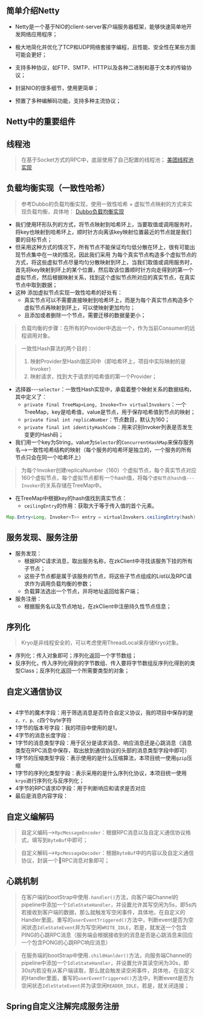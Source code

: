## 简单介绍Netty

* Netty是一个基于NIO的client-server客户端服务器框架，能够快速简单地开发网络应用程序；
* 极大地简化并优化了TCP和UDP网络套接字编程，且性能、安全性在某些方面可能会更好；
* 支持多种协议，如FTP、SMTP、HTTP以及各种二进制和基于文本的传输协议；

* 封装NIO的很多细节，使用更简单；
* 预置了多种编解码功能，支持多种主流协议；
## Netty中的重要组件
## 线程池
> 在基于Socket方式的RPC中，底层使用了自己配置的线程池；
> [美团线程池实现](https://tech.meituan.com/2020/04/02/java-pooling-pratice-in-meituan.html)

## 负载均衡实现（一致性哈希）
> 参考Dubbo的负载均衡实现，使用一致性哈希 + 虚拟节点映射的方式来实现负载均衡，具体地：
> [Dubbo负载均衡实现](https://cn.dubbo.apache.org/zh-cn/blog/2019/05/01/dubbo-%e4%b8%80%e8%87%b4%e6%80%a7hash%e8%b4%9f%e8%bd%bd%e5%9d%87%e8%a1%a1%e5%ae%9e%e7%8e%b0%e5%89%96%e6%9e%90/)

* 我们使用环形队列的方式，将节点映射到哈希环上，当要取值或调用服务时，将key也映射到哈希环上，顺时针方向离该key映射位置最近的节点就是我们要的目标节点；
* 但采用这种方式的情况下，所有节点不能保证均匀低分散在环上，很有可能出现节点集中在一块的情况，因此我们采用 为每个真实节点构造多个虚拟节点的方式，将这些虚拟节点尽量均匀分散映射到环上，当我们取值或调用服务时，首先将key映射到环上的某个位置，然后取该位置顺时针方向走得到的第一个虚拟节点，然后根据映射关系，找到这个虚拟节点所对应的真实节点，在真实节点中取到数据；
* 这种 添加虚拟节点实现一致性哈希的好处有：
	* 真实节点可以不需要直接映射到哈希环上，而是为每个真实节点构造多个虚拟节点再映射到环上，可以使映射更加均匀；
	* 且添加或者删除一个节点，需要迁移的数据量更小；

> 负载均衡的步骤：在所有的Provider中选出一个，作为当前Consumer的远程调用对象。

> 一致性Hash算法的两个目的：
>  1. 映射Provider至Hash值区间中（即哈希环上，项目中实际映射的是Invoker）
>  2. 映射请求，找到大于请求的哈希值的第一个Provider；


* 选择器---`selector`：一致性Hash实现中，承载着整个映射关系的数据结构，其中定义了：
	* `private final TreeMap<Long, Invoke<T>> virtualInvokers`：一个TreeMap，key是哈希值，value是节点，用于保存哈希值到节点的映射；
	* `private final int replicaNumber`：节点数目，默认为160；
	* `private final int identityHashCode`：用来识别Invoker列表是否发生变更的Hash码；
* 我们用一个key为String，value为`Selector`的`ConcurrentHashMap`来保存服务名-->一致性哈希结构的映射（每个服务的哈希环是独立的，一个服务的所有节点只会在同一个哈希环上）
> 为每个Invoker创建replicaNumber（160）个虚拟节点，每个真实节点对应160个虚拟节点，每个虚拟节点都有一个hash值，将每个`虚拟节点hash值---Invoker`的关系存储在TreeMap中。
* 在TreeMap中根据key的hash值找到真实节点：
	* `ceilingEntry`的作用：获取大于等于传入值的首个元素。
```java
Map.Entry<Long, Invoker<T>> entry = virtualInvokers.ceilingEntry(hash);
```

## 服务发现、服务注册
* 服务发现：
	* 根据RPC请求消息，取出服务名称，在zkClient中寻找该服务下挂的所有子节点；
	* 这些子节点都是属于该服务的节点，将这些子节点组成的List以及RPC请求作为调用负载均衡的参数；
	* 负载算法选出一个节点，并将地址返回给客户端；
* 服务注册：
	* 根据服务名以及节点地址，在zkClient中注册持久性节点信息；

## 序列化
> Kryo是非线程安全的，可以考虑使用ThreadLocal来存储Kryo对象。

* 序列化：传入对象即可；序列化返回一个字节数组；
* 反序列化，传入序列化得到的字节数组、传入要将字节数组反序列化得到的类型Class；反序列化返回一个所需要类型的对象；

## 自定义通信协议
```java

```

* 4字节的魔术字段：用于筛选消息是否符合自定义协议，我的项目中保存的是`z、r、p、c`四个byte字符
* 1字节的版本号字段：我的项目中使用的是1，
* 4字节的消息长度字段：
* 1字节的消息类型字段：用于区分是请求消息、响应消息还是心跳消息（消息类型在RPC消息中保存，取出放到通信协议的头部的消息类型字段中即可）
* 1字节的压缩类型字段：表示使用的是什么压缩算法，本项目统一使用`gzip`压缩
* 1字节的序列化类型字段：表示采用的是什么序列化协议，本项目统一使用`kryo`进行序列化与反序列化；
* 4字节的RPC请求ID字段：用于判断响应和请求是否对应
* 最后是消息内容字段：
## 自定义编解码

> 自定义编码-->`RpcMessageEncoder`：根据RPC消息以及自定义通信协议格式，填写到`ByteBuf`中即可；


> 自定义解码-->`RpcMessageDecoder`：根据`ByteBuf`中的内容以及自定义通信协议，封装一个RPC消息对象即可；




## 心跳机制
> 在客户端的bootStrap中使用`.handler()`方法，向客户端Channel的pipeline中添加一个`IdleStateHandler`，并设置允许其写空闲为5s，即5s内若接收到客户端的数据，那么就触发写空闲事件，具体地，在自定义的Handler里面，重写的`userEventTriggered()`方法中，判断event是否为空闲状态`IdleStateEvent`并为写空闲`WRITE_IDLE`，若是，就发送一个包含PING的心跳RPC消息（服务端会根据接收到的消息是否是心跳消息来回应一个包含PONG的心跳RPC响应消息）


> 在服务端的bootStrap中使用`.childHanlder()`方法，向服务端Channel的pipeline中添加一个`IdleStateHandler`，并设置允许其读空闲为30s，即30s内若没有从客户端读取，那么就会触发读空闲事件，具体地，在自定义的Handler里面，重写的`userEventTriggered()`方法中，判断event是否为空闲状态`IdleStateEvent`并为读空闲`READER_IDLE`，若是，就关闭连接；

## Spring自定义注解完成服务注册


